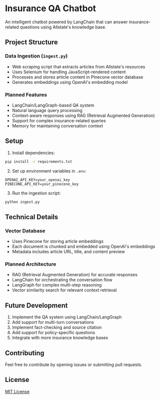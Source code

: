 # Insurance QA Chatbot

An intelligent chatbot powered by LangChain that can answer insurance-related questions using Allstate's knowledge base.

## Project Structure

### Data Ingestion (`ingest.py`)
- Web scraping script that extracts articles from Allstate's resources
- Uses Selenium for handling JavaScript-rendered content
- Processes and stores article content in Pinecone vector database
- Generates embeddings using OpenAI's embedding model

### Planned Features
- LangChain/LangGraph-based QA system
- Natural language query processing
- Context-aware responses using RAG (Retrieval Augmented Generation)
- Support for complex insurance-related queries
- Memory for maintaining conversation context

## Setup

1. Install dependencies:
```bash
pip install -r requirements.txt
```

2. Set up environment variables in `.env`:
```
OPENAI_API_KEY=your_openai_key
PINECONE_API_KEY=your_pinecone_key
```

3. Run the ingestion script:
```bash
python ingest.py
```

## Technical Details

### Vector Database
- Uses Pinecone for storing article embeddings
- Each document is chunked and embedded using OpenAI's embeddings
- Metadata includes article URL, title, and content preview

### Planned Architecture
- RAG (Retrieval Augmented Generation) for accurate responses
- LangChain for orchestrating the conversation flow
- LangGraph for complex multi-step reasoning
- Vector similarity search for relevant context retrieval

## Future Development
1. Implement the QA system using LangChain/LangGraph
2. Add support for multi-turn conversations
3. Implement fact-checking and source citation
4. Add support for policy-specific questions
5. Integrate with more insurance knowledge bases

## Contributing
Feel free to contribute by opening issues or submitting pull requests.

## License
[MIT License](LICENSE)

